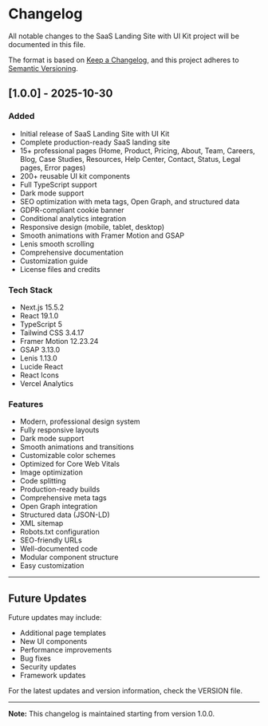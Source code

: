 # Changelog

All notable changes to the SaaS Landing Site with UI Kit project will be documented in this file.

The format is based on [Keep a Changelog](https://keepachangelog.com/en/1.0.0/),
and this project adheres to [Semantic Versioning](https://semver.org/spec/v2.0.0.html).

## [1.0.0] - 2025-10-30

### Added
- Initial release of SaaS Landing Site with UI Kit
- Complete production-ready SaaS landing site
- 15+ professional pages (Home, Product, Pricing, About, Team, Careers, Blog, Case Studies, Resources, Help Center, Contact, Status, Legal pages, Error pages)
- 200+ reusable UI kit components
- Full TypeScript support
- Dark mode support
- SEO optimization with meta tags, Open Graph, and structured data
- GDPR-compliant cookie banner
- Conditional analytics integration
- Responsive design (mobile, tablet, desktop)
- Smooth animations with Framer Motion and GSAP
- Lenis smooth scrolling
- Comprehensive documentation
- Customization guide
- License files and credits

### Tech Stack
- Next.js 15.5.2
- React 19.1.0
- TypeScript 5
- Tailwind CSS 3.4.17
- Framer Motion 12.23.24
- GSAP 3.13.0
- Lenis 1.13.0
- Lucide React
- React Icons
- Vercel Analytics

### Features
- Modern, professional design system
- Fully responsive layouts
- Dark mode support
- Smooth animations and transitions
- Customizable color schemes
- Optimized for Core Web Vitals
- Image optimization
- Code splitting
- Production-ready builds
- Comprehensive meta tags
- Open Graph integration
- Structured data (JSON-LD)
- XML sitemap
- Robots.txt configuration
- SEO-friendly URLs
- Well-documented code
- Modular component structure
- Easy customization

---

## Future Updates

Future updates may include:
- Additional page templates
- New UI components
- Performance improvements
- Bug fixes
- Security updates
- Framework updates

For the latest updates and version information, check the VERSION file.

---

**Note:** This changelog is maintained starting from version 1.0.0.

